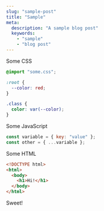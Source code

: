 ```yaml
---
slug: "sample-post"
title: "Sample"
meta:
  description: "A sample blog post"
  keywords:
    - "sample"
    - "blog post"
---
```


Some CSS

```css
@import "some.css";

:root {
  --color: red;
}

.class {
  color: var(--color);
}
```

Some JavaScript

```javascript
const variable = { key: "value" };
const other = { ...variable };
```

Some HTML

```html
<!DOCTYPE html>
<html>
  <body>
    <h1>Hi!</h1>
  </body>
</html>
```

Sweet!

